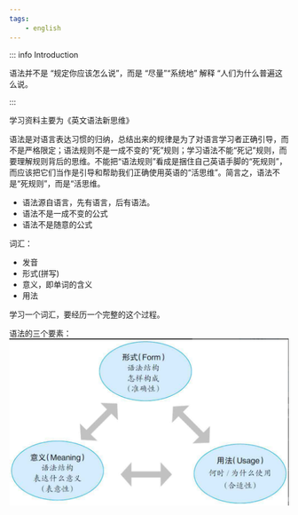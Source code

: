 ```yaml
---
tags:
    - english
---
```


::: info Introduction

语法并不是 “规定你应该怎么说”，而是 “尽量”“系统地” 解释 “人们为什么普遍这么说。

:::

学习资料主要为《英文语法新思维》

语法是对语言表达习惯的归纳，总结出来的规律是为了对语言学习者正确引导，而不是严格限定；语法规则不是一成不变的“死”规则；学习语法不能“死记”规则，而要理解规则背后的思维。不能把“语法规则”看成是捆住自己英语手脚的“死规则”，而应该把它们当作是引导和帮助我们正确使用英语的“活思维”。简言之，语法不是“死规则”，而是“活思维。

- 语法源自语言，先有语言，后有语法。
- 语法不是一成不变的公式
- 语法不是随意的公式

词汇：

- 发音
- 形式(拼写)
- 意义，即单词的含义
- 用法

学习一个词汇，要经历一个完整的这个过程。

语法的三个要素：
![alt text](image.png)